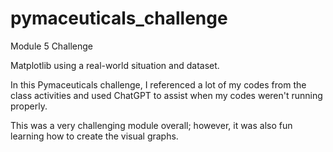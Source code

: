 # pymaceuticals_challenge

Module 5 Challenge

Matplotlib using a real-world situation and dataset.


In this Pymaceuticals challenge, I referenced a lot of my codes from the class activities 
and used ChatGPT to assist when my codes weren't running properly. 


This was a very challenging module overall; however, it was also fun learning how 
to create the visual graphs. 


